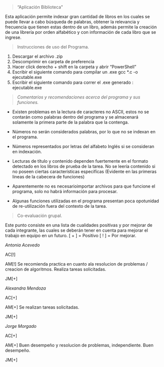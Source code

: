 > “Aplicación Biblioteca"

Esta aplicación permite indexar gran cantidad de libros en los cuales se puede llevar a cabo búsqueda de palabras, obtener la relevancia y frecuencia que tienen estas dentro de un libro, además permite la creación de una librería por orden alfabético y con información de cada libro que se ingrese.

> Instrucciones de uso del Programa.

1.	Descargar el archivo .zip
2.	Descomprimir en carpeta de preferencia
3.	Hacer click derecho + shift en la carpeta y abrir “PowerShell”
4.	Escribir el siguiente comando para compilar un .exe
gcc *.c -o ejecutable.exe 
5. Escribir el siguiente comando para correr el .exe generado : ejecutable.exe


>*Comentarios y recomendaciones acerca del programa y sus funciones.*

+ Existen problemas en la lectura de caracteres no ASCII, estos no se contarán como palabras dentro del programa y se almacenará solamente la primera parte de la palabra que la contenga.

+ Números no serán considerados palabras, por lo que no se indexan en el programa.

+ Números representados por letras del alfabeto Inglés si se consideran en indexación.

+ Lecturas de título y contenido dependen fuertemente en el formato detectado en los libros de prueba de la tarea. No se leería contenido si no poseen ciertas características especifícas (Evidente en las primeras lineas de la cabecera de funciones)

+ Aparentemente no es necesarioimportar archivos para que funcione el programa, solo no habrá información para procesar.

+ Algunas funciones utilizadas en el programa presentan poca opotunidad de re-utilización fuera del contexto de la tarea.

> Co-evaluación grupal.

Este punto consiste en una lista de cualidades positivas y por mejorar de cada integrante, las cuales se deberán tener en cuenta para mejorar el trabajo en equipo en un futuro. [ + ] = Positivo [ ! ] = Por mejorar.

*_Antonia Acevedo_*

AC[!]

AM[!] Se recomienda practica en cuanto ala resolucion de problemas / creacion de algoritmos. Realiza tareas solicitadas.

JM[+]

*_Alexandra Mendoza_*

AC[+]

AM[+] Se realizan tareas solicitadas.

JM[+]

*_Jorge Morgado_*

AC[+] 

AM[+] Buen desempeño y resolucion de problemas, independiente. Buen desempeño.

JM[+]
